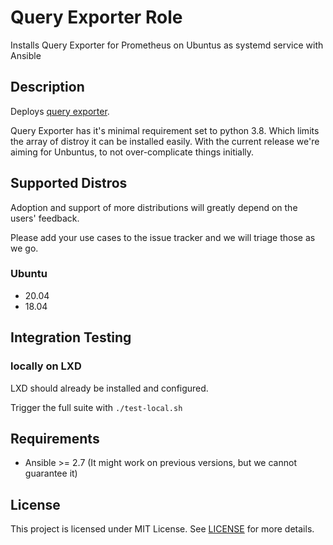 # Query Exporter Role

Installs Query Exporter for Prometheus on Ubuntus as systemd service with Ansible

## Description

Deploys [query exporter](https://github.com/albertodonato/query-exporter).

Query Exporter has it's minimal requirement set to python 3.8. 
Which limits the array of distroy it can be installed easily. 
With the current release we're aiming for Unbuntus, to not over-complicate things initially. 
 
## Supported Distros

Adoption and support of more distributions will greatly depend on the users' feedback.

Please add your use cases to the issue tracker and we will triage those as we go.

### Ubuntu

* 20.04
* 18.04

## Integration Testing

### locally on LXD

LXD should already be installed and configured.

Trigger the full suite with `./test-local.sh`

## Requirements

- Ansible >= 2.7 (It might work on previous versions, but we cannot guarantee it)


## License

This project is licensed under MIT License. See [LICENSE](/LICENSE) for more details.
